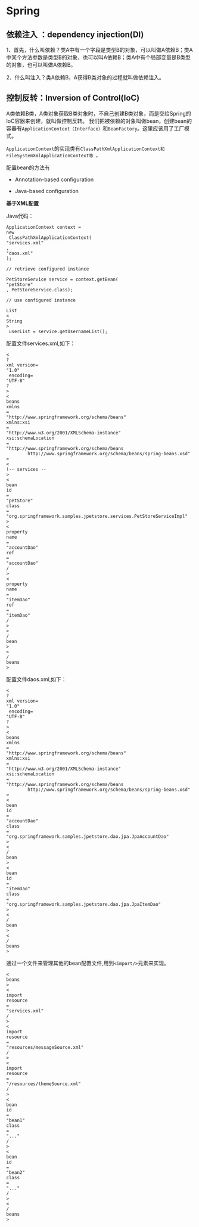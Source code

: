 # Spring

## 依赖注入 ：dependency injection\(DI\)

1、首先，什么叫依赖？类A中有一个字段是类型B的对象，可以叫做A依赖B；类A中某个方法参数是类型B的对象，也可以叫A依赖B；类A中有个局部变量是B类型的对象，也可以叫做A依赖B。

2、什么叫注入？类A依赖B，A获得B类对象的过程就叫做依赖注入。

## 控制反转：Inversion of Control\(IoC\)

A类依赖B类，A类对象获取B类对象时，不自己创建B类对象，而是交给Spring的IoC容器来创建，就叫做控制反转。 我们把被依赖的对象叫做bean，创建bean的容器有`ApplicationContext（Interface）`和`BeanFactory`。这里应该用了工厂模式。

`ApplicationContext`的实现类有`ClassPathXmlApplicationContext和FileSystemXmlApplicationContext等 。`

配置bean的方法有

* Annotation-based configuration

* Java-based configuration

**基于XML配置**

Java代码：

```
ApplicationContext context = 
new
 ClassPathXmlApplicationContext(
"services.xml"
, 
"daos.xml"
);

// retrieve configured instance

PetStoreService service = context.getBean(
"petStore"
, PetStoreService.class);

// use configured instance

List
<
String
>
 userList = service.getUsernameList();

```

配置文件services.xml,如下：

```
<
?
xml version=
"1.0"
 encoding=
"UTF-8"
?
>
<
beans
xmlns
=
"http://www.springframework.org/schema/beans"
xmlns:xsi
=
"http://www.w3.org/2001/XMLSchema-instance"
xsi:schemaLocation
=
"http://www.springframework.org/schema/beans
        http://www.springframework.org/schema/beans/spring-beans.xsd"
>
<
!-- services --
>
<
bean
id
=
"petStore"
class
=
"org.springframework.samples.jpetstore.services.PetStoreServiceImpl"
>
<
property
name
=
"accountDao"
ref
=
"accountDao"
/
>
<
property
name
=
"itemDao"
ref
=
"itemDao"
/
>
<
/
bean
>
<
/
beans
>
```

配置文件daos.xml,如下：

```
<
?
xml version=
"1.0"
 encoding=
"UTF-8"
?
>
<
beans
xmlns
=
"http://www.springframework.org/schema/beans"
xmlns:xsi
=
"http://www.w3.org/2001/XMLSchema-instance"
xsi:schemaLocation
=
"http://www.springframework.org/schema/beans
        http://www.springframework.org/schema/beans/spring-beans.xsd"
>
<
bean
id
=
"accountDao"
class
=
"org.springframework.samples.jpetstore.dao.jpa.JpaAccountDao"
>
<
/
bean
>
<
bean
id
=
"itemDao"
class
=
"org.springframework.samples.jpetstore.dao.jpa.JpaItemDao"
>
<
/
bean
>
<
/
beans
>
```

通过一个文件来管理其他的bean配置文件,用到`<import/>`元素来实现。

```
<
beans
>
<
import
resource
=
"services.xml"
/
>
<
import
resource
=
"resources/messageSource.xml"
/
>
<
import
resource
=
"/resources/themeSource.xml"
/
>
<
bean
id
=
"bean1"
class
=
"..."
/
>
<
bean
id
=
"bean2"
class
=
"..."
/
>
<
/
beans
>
```



